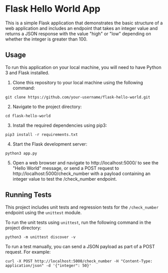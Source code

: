 # Flask Hello World App

This is a simple Flask application that demonstrates the basic structure of a web application and includes an endpoint that takes an integer value and returns a JSON response with the value "high" or "low" depending on whether the integer is greater than 100.

## Usage

To run this application on your local machine, you will need to have Python 3 and Flask installed.

1. Clone this repository to your local machine using the following command:

```
git clone https://github.com/your-username/flask-hello-world.git
```

2. Navigate to the project directory:

```
cd flask-hello-world
```

3. Install the required dependencies using pip3:

```
pip3 install -r requirements.txt
```

4. Start the Flask development server:

```
python3 app.py
```

5. Open a web browser and navigate to http://localhost:5000/ to see the "Hello World" message, or send a POST request to http://localhost:5000/check_number with a payload containing an integer value to test the /check_number endpoint.

## Running Tests

This project includes unit tests and regression tests for the ```/check_number``` endpoint using the ```unittest``` module.

To run the unit tests using ```unittest```, run the following command in the project directory:

```
python3 -m unittest discover -v
```

To run a test manually, you can send a JSON payload as part of a POST request. 
For example:

```
curl -X POST http://localhost:5000/check_number -H "Content-Type: application/json" -d '{"integer": 50}'
```
